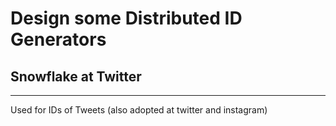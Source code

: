 # Design some Distributed ID Generators

## Snowflake at Twitter

---

Used for IDs of Tweets (also adopted at twitter and instagram)
